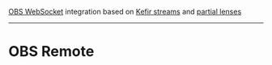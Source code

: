 
[OBS WebSocket](https://github.com/Palakis/obs-websocket) integration based on [Kefir streams](https://github.com/kefirjs/kefir) and [partial lenses](https://github.com/calmm-js/partial.lenses)

---

# OBS Remote


